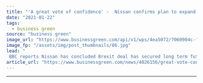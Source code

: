 ```yaml
---
title: "'A great vote of confidence' -  Nissan confirms plan to expand UK electric vehicle manufacturing"
date: "2021-01-22"
tags: 
  - business green
source: "business green"
image_url: "https://www.businessgreen.com/api/v1/wps/4ea5072/7060904c-f40a-450d-a6bc-81225c6a07e6/1/nissan-leaf-production-185x114.jpg"
image_fp: "/assets/img/post_thumbnails/86.jpg"
lead: "
 BBC reports Nissan has concluded Brexit deal has secured long term future for Sunderland factory ..."
article_url: "https://www.businessgreen.com/news/4026156/great-vote-confidence-nissan-confirms-plan-expand-uk-electric-vehicle-manufacturing"
---
```


---
